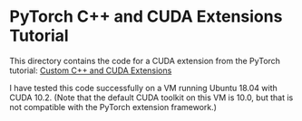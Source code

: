 # PyTorch C++ and CUDA Extensions Tutorial

This directory contains the code for a CUDA extension from the PyTorch tutorial:
[Custom C++ and CUDA Extensions](https://pytorch.org/tutorials/advanced/cpp_extension.html)

I have tested this code successfully on a VM running Ubuntu 18.04 with CUDA 10.2.
(Note that the default CUDA toolkit on this VM is 10.0, but that is not compatible
with the PyTorch extension framework.)
